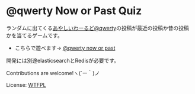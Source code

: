 @qwerty Now or Past Quiz
========================

ランダムに出てくる[あやしいわーるど@qwerty](http://qwerty.on.arena.ne.jp/cgi-bin/bbs.cgi)の投稿が最近の投稿か昔の投稿かを当てるゲームです。

* こちらで遊べます→ [@qwerty now or past](http://mamisan.no-ip.org:5000/now_or_past/)

開発には別途elasticsearchとRedisが必要です。

Contributions are welcome!ヽ(´ー｀)ノ

License: [WTFPL](https://raw.githubusercontent.com/kuhaku/now_or_past/master/LICENSE)

